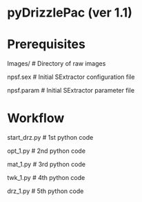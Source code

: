 # pyDrizzlePac (ver 1.1)

# Prerequisites
Images/    # Directory of raw images

npsf.sex    # Initial SExtractor configuration file

npsf.param    # Initial SExtractor parameter file

# Workflow
start_drz.py    # 1st python code

opt_1.py    # 2nd python code

mat_1.py    # 3rd python code

twk_1.py    # 4th python code

drz_1.py    # 5th python code
